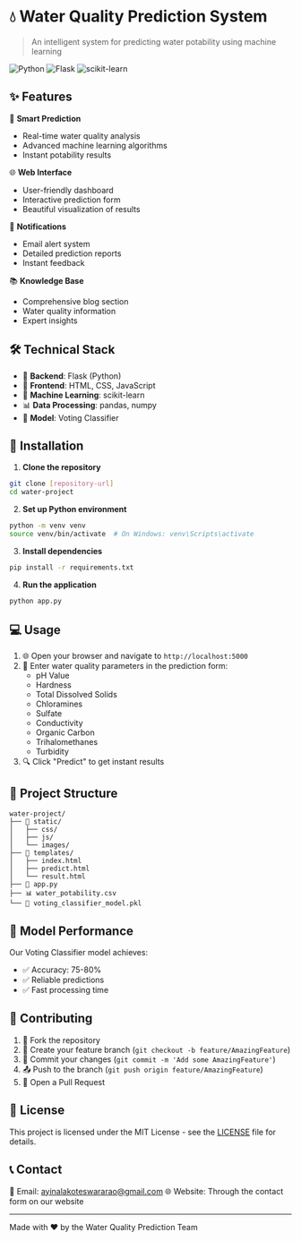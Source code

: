
# 💧 Water Quality Prediction System

> An intelligent system for predicting water potability using machine learning

![Python](https://img.shields.io/badge/Python-3.7+-blue.svg)
![Flask](https://img.shields.io/badge/Flask-2.0+-green.svg)
![scikit-learn](https://img.shields.io/badge/scikit--learn-0.24+-orange.svg)

## ✨ Features

🔮 **Smart Prediction**
- Real-time water quality analysis
- Advanced machine learning algorithms
- Instant potability results

🌐 **Web Interface**
- User-friendly dashboard
- Interactive prediction form
- Beautiful visualization of results

📧 **Notifications**
- Email alert system
- Detailed prediction reports
- Instant feedback

📚 **Knowledge Base**
- Comprehensive blog section
- Water quality information
- Expert insights

## 🛠️ Technical Stack

- 🐍 **Backend**: Flask (Python)
- 🎨 **Frontend**: HTML, CSS, JavaScript
- 🤖 **Machine Learning**: scikit-learn
- 📊 **Data Processing**: pandas, numpy
- 🔄 **Model**: Voting Classifier

## 🚀 Installation

1. **Clone the repository**
```bash
git clone [repository-url]
cd water-project
```

2. **Set up Python environment**
```bash
python -m venv venv
source venv/bin/activate  # On Windows: venv\Scripts\activate
```

3. **Install dependencies**
```bash
pip install -r requirements.txt
```

4. **Run the application**
```bash
python app.py
```

## 💻 Usage

1. 🌐 Open your browser and navigate to `http://localhost:5000`
2. 📝 Enter water quality parameters in the prediction form:
   - pH Value
   - Hardness
   - Total Dissolved Solids
   - Chloramines
   - Sulfate
   - Conductivity
   - Organic Carbon
   - Trihalomethanes
   - Turbidity
3. 🔍 Click "Predict" to get instant results

## 📁 Project Structure

```
water-project/
├── 📂 static/
│   ├── css/
│   ├── js/
│   └── images/
├── 📂 templates/
│   ├── index.html
│   ├── predict.html
│   └── result.html
├── 📄 app.py
├── 📊 water_potability.csv
└── 🤖 voting_classifier_model.pkl
```

## 🎯 Model Performance

Our Voting Classifier model achieves:
- ✅ Accuracy: 75-80%
- ✅ Reliable predictions
- ✅ Fast processing time

## 🤝 Contributing

1. 🔱 Fork the repository
2. 🌿 Create your feature branch (`git checkout -b feature/AmazingFeature`)
3. 💾 Commit your changes (`git commit -m 'Add some AmazingFeature'`)
4. 📤 Push to the branch (`git push origin feature/AmazingFeature`)
5. 🎁 Open a Pull Request

## 📄 License

This project is licensed under the MIT License - see the [LICENSE](LICENSE) file for details.

## 📞 Contact

📧 Email: ayinalakoteswararao@gmail.com
🌐 Website: Through the contact form on our website

---
Made with ❤️ by the Water Quality Prediction Team
